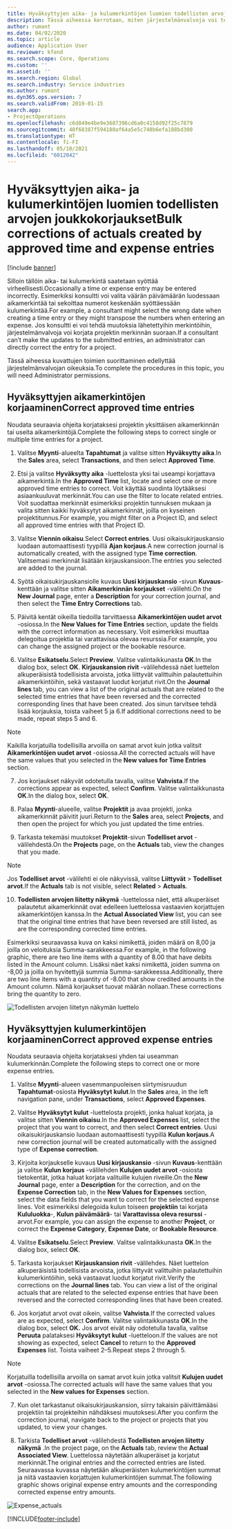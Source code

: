 ```yaml
---
title: Hyväksyttyjen aika- ja kulumerkintöjen luomien todellisten arvojen joukkokorjaukset
description: Tässä aiheessa kerrotaan, miten järjestelmänvalvoja voi tehdä yksittäisiä korjauksia tai joukkokorjauksia aiemmin hyväksyttyihin aika- tai kulumerkintöihin, jos laskutus ei ole valmis.
author: rumant
ms.date: 04/02/2020
ms.topic: article
audience: Application User
ms.reviewer: kfend
ms.search.scope: Core, Operations
ms.custom: ''
ms.assetid: ''
ms.search.region: Global
ms.search.industry: Service industries
ms.author: rumant
ms.dyn365.ops.version: 7
ms.search.validFrom: 2019-01-15
search.app:
- ProjectOperations
ms.openlocfilehash: c6d849e4be9e3687396cd6a0c4158d92f25c7879
ms.sourcegitcommit: 40f68387f594180af64a5e5c748b6efa188bd300
ms.translationtype: HT
ms.contentlocale: fi-FI
ms.lasthandoff: 05/10/2021
ms.locfileid: "6012042"
---
```

# <a name="bulk-corrections-of-actuals-created-by-approved-time-and-expense-entries"></a><span data-ttu-id="e24f1-103">Hyväksyttyjen aika- ja kulumerkintöjen luomien todellisten arvojen joukkokorjaukset</span><span class="sxs-lookup"><span data-stu-id="e24f1-103">Bulk corrections of actuals created by approved time and expense entries</span></span>

[!include [banner](../includes/psa-now-project-operations.md)]

<span data-ttu-id="e24f1-104">Silloin tällöin aika- tai kulumerkintä saatetaan syöttää virheellisesti.</span><span class="sxs-lookup"><span data-stu-id="e24f1-104">Occasionally a time or expense entry may be entered incorrectly.</span></span> <span data-ttu-id="e24f1-105">Esimerkiksi konsultti voi valita väärän päivämäärän luodessaan aikamerkintää tai sekoittaa numerot keskenään syöttäessään kulumerkintää.</span><span class="sxs-lookup"><span data-stu-id="e24f1-105">For example, a consultant might select the wrong date when creating a time entry or they might transpose the numbers when entering an expense.</span></span> <span data-ttu-id="e24f1-106">Jos konsultti ei voi tehdä muutoksia lähetettyihin merkintöihin, järjestelmänvalvoja voi korjata projektin merkinnän suoraan.</span><span class="sxs-lookup"><span data-stu-id="e24f1-106">If a consultant can’t make the updates to the submitted entries, an administrator can directly correct the entry for a project.</span></span>

<span data-ttu-id="e24f1-107">Tässä aiheessa kuvattujen toimien suorittaminen edellyttää järjestelmänvalvojan oikeuksia.</span><span class="sxs-lookup"><span data-stu-id="e24f1-107">To complete the procedures in this topic, you will need Administrator permissions.</span></span>

## <a name="correct-approved-time-entries"></a><span data-ttu-id="e24f1-108">Hyväksyttyjen aikamerkintöjen korjaaminen</span><span class="sxs-lookup"><span data-stu-id="e24f1-108">Correct approved time entries</span></span>     

<span data-ttu-id="e24f1-109">Noudata seuraavia ohjeita korjataksesi projektin yksittäisen aikamerkinnän tai useita aikamerkintöjä.</span><span class="sxs-lookup"><span data-stu-id="e24f1-109">Complete the following steps to correct single or multiple time entries for a project.</span></span>

1. <span data-ttu-id="e24f1-110">Valitse **Myynti**-alueelta **Tapahtumat** ja valitse sitten **Hyväksytty aika**.</span><span class="sxs-lookup"><span data-stu-id="e24f1-110">In the **Sales** area, select **Transactions**, and then select **Approved Time**.</span></span> 

2. <span data-ttu-id="e24f1-111">Etsi ja valitse **Hyväksytty aika** -luettelosta yksi tai useampi korjattava aikamerkintä.</span><span class="sxs-lookup"><span data-stu-id="e24f1-111">In the **Approved Time** list, locate and select one or more approved time entries to correct.</span></span> <span data-ttu-id="e24f1-112">Voit käyttää suodinta löytääksesi asiaankuuluvat merkinnät.</span><span class="sxs-lookup"><span data-stu-id="e24f1-112">You can use the filter to locate related entries.</span></span> <span data-ttu-id="e24f1-113">Voit suodattaa merkinnät esimerkiksi projektin tunnuksen mukaan ja valita sitten kaikki hyväksytyt aikamerkinnät, joilla on kyseinen projektitunnus.</span><span class="sxs-lookup"><span data-stu-id="e24f1-113">For example, you might filter on a Project ID, and select all approved time entries with that Project ID.</span></span>

3. <span data-ttu-id="e24f1-114">Valitse **Viennin oikaisu**.</span><span class="sxs-lookup"><span data-stu-id="e24f1-114">Select **Correct entries**.</span></span> <span data-ttu-id="e24f1-115">Uusi oikaisukirjauskansio luodaan automaattisesti tyypillä **Ajan korjaus**.</span><span class="sxs-lookup"><span data-stu-id="e24f1-115">A new correction journal is automatically created, with the assigned type **Time correction**.</span></span> <span data-ttu-id="e24f1-116">Valitsemasi merkinnät lisätään kirjauskansioon.</span><span class="sxs-lookup"><span data-stu-id="e24f1-116">The entries you selected are added to the journal.</span></span> 

4. <span data-ttu-id="e24f1-117">Syötä oikaisukirjauskansiolle kuvaus **Uusi kirjauskansio** -sivun **Kuvaus**-kenttään ja valitse sitten **Aikamerkinnän korjaukset** -välilehti.</span><span class="sxs-lookup"><span data-stu-id="e24f1-117">On the **New Journal** page, enter a **Description** for your correction journal, and then select the **Time Entry Corrections** tab.</span></span>  
5. <span data-ttu-id="e24f1-118">Päivitä kentät oikeilla tiedoilla tarvittaessa **Aikamerkintöjen uudet arvot** -osiossa.</span><span class="sxs-lookup"><span data-stu-id="e24f1-118">In the **New Values for Time Entries** section, update the fields with the correct information as necessary.</span></span> <span data-ttu-id="e24f1-119">Voit esimerkiksi muuttaa delegoitua projektia tai varattavissa olevaa resurssia.</span><span class="sxs-lookup"><span data-stu-id="e24f1-119">For example, you can change the assigned project or the bookable resource.</span></span>

6. <span data-ttu-id="e24f1-120">Valitse **Esikatselu**.</span><span class="sxs-lookup"><span data-stu-id="e24f1-120">Select **Preview**.</span></span> <span data-ttu-id="e24f1-121">Valitse valintaikkunasta **OK**.</span><span class="sxs-lookup"><span data-stu-id="e24f1-121">In the dialog box, select **OK**.</span></span> <span data-ttu-id="e24f1-122">**Kirjauskansion rivit** -välilehdessä näet luettelon alkuperäisistä todellisista arvoista, jotka liittyvät valittuihin palautettuihin aikamerkintöihin, sekä vastaavat luodut korjatut rivit.</span><span class="sxs-lookup"><span data-stu-id="e24f1-122">On the **Journal lines** tab, you can view a list of the original actuals that are related to the selected time entries that have been reversed and the corrected corresponding lines that have been created.</span></span> <span data-ttu-id="e24f1-123">Jos sinun tarvitsee tehdä lisää korjauksia, toista vaiheet 5 ja 6.</span><span class="sxs-lookup"><span data-stu-id="e24f1-123">If additional corrections need to be made, repeat steps 5 and 6.</span></span> 

> [!NOTE]
> <span data-ttu-id="e24f1-124">Kaikilla korjatuilla todellisilla arvoilla on samat arvot kuin jotka valitsit **Aikamerkintöjen uudet arvot** -osiossa.</span><span class="sxs-lookup"><span data-stu-id="e24f1-124">All the corrected actuals will have the same values that you selected in the **New values for Time Entries** section.</span></span>

7. <span data-ttu-id="e24f1-125">Jos korjaukset näkyvät odotetulla tavalla, valitse **Vahvista**.</span><span class="sxs-lookup"><span data-stu-id="e24f1-125">If the corrections appear as expected, select **Confirm**.</span></span> <span data-ttu-id="e24f1-126">Valitse valintaikkunasta **OK**.</span><span class="sxs-lookup"><span data-stu-id="e24f1-126">In the dialog box, select **OK**.</span></span>

8. <span data-ttu-id="e24f1-127">Palaa **Myynti**-alueelle, valitse **Projektit** ja avaa projekti, jonka aikamerkinnät päivitit juuri.</span><span class="sxs-lookup"><span data-stu-id="e24f1-127">Return to the **Sales** area, select **Projects**, and then open the project for which you just updated the time entries.</span></span> 

9. <span data-ttu-id="e24f1-128">Tarkasta tekemäsi muutokset **Projektit**-sivun **Todelliset arvot** -välilehdestä.</span><span class="sxs-lookup"><span data-stu-id="e24f1-128">On the **Projects** page, on the **Actuals** tab, view the changes that you made.</span></span> 

> [!NOTE]
> <span data-ttu-id="e24f1-129">Jos **Todelliset arvot** -välilehti ei ole näkyvissä, valitse **Liittyvät** > **Todelliset arvot**.</span><span class="sxs-lookup"><span data-stu-id="e24f1-129">If the **Actuals** tab is not visible, select **Related** > **Actuals**.</span></span>  

10. <span data-ttu-id="e24f1-130">**Todellisten arvojen liitetty näkymä** -luettelossa näet, että alkuperäiset palautetut aikamerkinnät ovat edelleen luettelossa vastaavien korjattujen aikamerkintöjen kanssa.</span><span class="sxs-lookup"><span data-stu-id="e24f1-130">In the **Actual Associated View** list, you can see that the original time entries that have been reversed are still listed, as are the corresponding corrected time entries.</span></span> 

<span data-ttu-id="e24f1-131">Esimerkiksi seuraavassa kuva on kaksi nimikettä, joiden määrä on 8,00 ja joilla on veloituksia Summa-sarakkeessa.</span><span class="sxs-lookup"><span data-stu-id="e24f1-131">For example, in the following graphic, there are two line items with a quantity of 8.00 that have debits listed in the Amount column.</span></span> <span data-ttu-id="e24f1-132">Lisäksi näet kaksi nimikettä, joiden summa on -8,00 ja joilla on hyvitettyjä summia Summa-sarakkeessa.</span><span class="sxs-lookup"><span data-stu-id="e24f1-132">Additionally, there are two line items with a quantity of -8.00 that show credited amounts in the Amount column.</span></span> <span data-ttu-id="e24f1-133">Nämä korjaukset tuovat määrän nollaan.</span><span class="sxs-lookup"><span data-stu-id="e24f1-133">These corrections bring the quantity to zero.</span></span>

![Todellisten arvojen liitetyn näkymän luettelo](https://github.com/MicrosoftDocs/dynamics-365-customer-engagement-pr/blob/bulk-corrections-actuals-created-by-approved-time-expense-entries.md/time-actuals.png)
 
## <a name="correct-approved-expense-entries"></a><span data-ttu-id="e24f1-135">Hyväksyttyjen kulumerkintöjen korjaaminen</span><span class="sxs-lookup"><span data-stu-id="e24f1-135">Correct approved expense entries</span></span>

<span data-ttu-id="e24f1-136">Noudata seuraavia ohjeita korjataksesi yhden tai useamman kulumerkinnän.</span><span class="sxs-lookup"><span data-stu-id="e24f1-136">Complete the following steps to correct one or more expense entries.</span></span> 

1. <span data-ttu-id="e24f1-137">Valitse **Myynti**-alueen vasemmanpuoleisen siirtymisruudun **Tapahtumat**-osiosta **Hyväksytyt kulut**.</span><span class="sxs-lookup"><span data-stu-id="e24f1-137">In the **Sales** area, in the left navigation pane, under **Transactions**, select **Approved Expenses**.</span></span>

2. <span data-ttu-id="e24f1-138">Valitse **Hyväksytyt kulut** -luettelosta projekti, jonka haluat korjata, ja valitse sitten **Viennin oikaisu**.</span><span class="sxs-lookup"><span data-stu-id="e24f1-138">In the **Approved Expenses** list, select the project that you want to correct, and then select **Correct entries**.</span></span> <span data-ttu-id="e24f1-139">Uusi oikaisukirjauskansio luodaan automaattisesti tyypillä **Kulun korjaus**.</span><span class="sxs-lookup"><span data-stu-id="e24f1-139">A new correction journal will be created automatically with the assigned type of **Expense correction**.</span></span> 

3. <span data-ttu-id="e24f1-140">Kirjoita korjaukselle kuvaus **Uusi kirjauskansio** -sivun **Kuvaus**-kenttään ja valitse **Kulun korjaus** -välilehden **Kulujen uudet arvot** -osiosta tietokentät, jotka haluat korjata valituille kulujen riveille.</span><span class="sxs-lookup"><span data-stu-id="e24f1-140">On the **New Journal** page, enter a **Description** for the correction, and on the **Expense Correction** tab, in the **New Values for Expenses** section, select the data fields that you want to correct for the selected expense lines.</span></span> <span data-ttu-id="e24f1-141">Voit esimerkiksi delegoida kulun toiseen **projektiin** tai korjata **Kululuokka**-, **Kulun päivämäärä**- tai **Varattavissa oleva resurssi** -arvot.</span><span class="sxs-lookup"><span data-stu-id="e24f1-141">For example, you can assign the expense to another **Project**, or correct the **Expense Category**, **Expense Date**, or **Bookable Resource**.</span></span>

4. <span data-ttu-id="e24f1-142">Valitse **Esikatselu**.</span><span class="sxs-lookup"><span data-stu-id="e24f1-142">Select **Preview**.</span></span> <span data-ttu-id="e24f1-143">Valitse valintaikkunasta **OK**.</span><span class="sxs-lookup"><span data-stu-id="e24f1-143">In the dialog box, select **OK**.</span></span> 

5. <span data-ttu-id="e24f1-144">Tarkasta korjaukset **Kirjauskansion rivit** -välilehdes. Näet luettelon alkuperäisistä todellisista arvoista, jotka liittyvät valittuihin palautettuihin kulumerkintöihin, sekä vastaavat luodut korjatut rivit.</span><span class="sxs-lookup"><span data-stu-id="e24f1-144">Verify the corrections on the **Journal lines** tab. You can view a list of the original actuals that are related to the selected expense entries that have been reversed and the corrected corresponding lines that have been created.</span></span>

6. <span data-ttu-id="e24f1-145">Jos korjatut arvot ovat oikein, valitse **Vahvista**.</span><span class="sxs-lookup"><span data-stu-id="e24f1-145">If the corrected values are as expected, select **Confirm**.</span></span> <span data-ttu-id="e24f1-146">Valitse valintaikkunasta **OK**.</span><span class="sxs-lookup"><span data-stu-id="e24f1-146">In the dialog box, select **OK.**</span></span> <span data-ttu-id="e24f1-147">Jos arvot eivät näy odotetulla tavalla, valitse **Peruuta** palataksesi **Hyväksytyt kulut** -luetteloon.</span><span class="sxs-lookup"><span data-stu-id="e24f1-147">If the values are not showing as expected, select **Cancel** to return to the **Approved Expenses** list.</span></span> <span data-ttu-id="e24f1-148">Toista vaiheet 2–5.</span><span class="sxs-lookup"><span data-stu-id="e24f1-148">Repeat steps 2 through 5.</span></span> 

> [!NOTE]
> <span data-ttu-id="e24f1-149">Korjatuilla todellisilla arvoilla on samat arvot kuin jotka valitsit **Kulujen uudet arvot** -osiossa.</span><span class="sxs-lookup"><span data-stu-id="e24f1-149">The corrected actuals will have the same values that you selected in the **New values for Expenses** section.</span></span>

7. <span data-ttu-id="e24f1-150">Kun olet tarkastanut oikaisukirjauskansion, siirry takaisin päivittämääsi projektiin tai projekteihin nähdäksesi muutoksesi.</span><span class="sxs-lookup"><span data-stu-id="e24f1-150">After you confirm the correction journal, navigate back to the project or projects that you updated, to view your changes.</span></span>  

8. <span data-ttu-id="e24f1-151">Tarkista **Todelliset arvot** -välilehdestä **Todellisten arvojen liitetty näkymä** .</span><span class="sxs-lookup"><span data-stu-id="e24f1-151">In the project page, on the **Actuals** tab, review the **Actual Associated View**.</span></span> <span data-ttu-id="e24f1-152">Luettelossa näytetään alkuperäiset ja korjatut merkinnät.</span><span class="sxs-lookup"><span data-stu-id="e24f1-152">The original entries and the corrected entries are listed.</span></span> <span data-ttu-id="e24f1-153">Seuraavassa kuvassa näytetään alkuperäisten kulumerkintöjen summat ja niitä vastaavien korjattujen kulumerkintöjen summat.</span><span class="sxs-lookup"><span data-stu-id="e24f1-153">The following graphic shows original expense entry amounts and the corresponding corrected expense entry amounts.</span></span> 

![Expense_actuals](https://user-images.githubusercontent.com/60806505/77122219-4cd52900-69fa-11ea-8349-ccd2ffebf640.png)


[!INCLUDE[footer-include](../includes/footer-banner.md)]